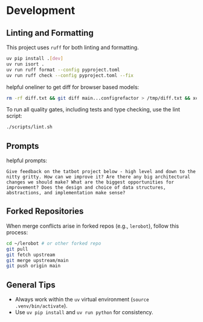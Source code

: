 # Development

## Linting and Formatting
This project uses `ruff` for both linting and formatting.
```bash
uv pip install .[dev]
uv run isort .
uv run ruff format --config pyproject.toml
uv run ruff check --config pyproject.toml --fix
```

helpful oneliner to get diff for browser based models:

```bash
rm -rf diff.txt && git diff main...configrefactor > /tmp/diff.txt && xclip -selection clipboard < /tmp/diff.txt
```

To run all quality gates, including tests and type checking, use the lint script:
```bash
./scripts/lint.sh
```

## Prompts

helpful prompts:

```
Give feedback on the tatbot project below - high level and down to the nitty gritty. How can we improve it? Are there any big architectural changes we should make? What are the biggest opportunities for improvement? Does the design and choice of data structures, abstractions, and implementation make sense?
```

## Forked Repositories
When merge conflicts arise in forked repos (e.g., `lerobot`), follow this process:
```bash
cd ~/lerobot # or other forked repo
git pull
git fetch upstream
git merge upstream/main
git push origin main
```

## General Tips
- Always work within the `uv` virtual environment (`source .venv/bin/activate`).
- Use `uv pip install` and `uv run python` for consistency.